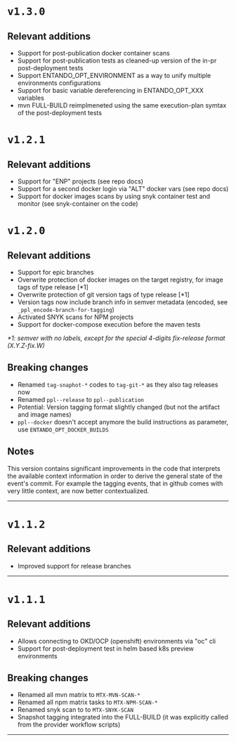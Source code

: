 # `v1.3.0`

## Relevant additions

- Support for post-publication docker container scans
- Support for post-publication tests as cleaned-up version of the in-pr post-deployment tests
- Support ENTANDO_OPT_ENVIRONMENT as a way to unify multiple environments configurations
- Support for basic variable dereferencing in ENTANDO_OPT_XXX variables
- mvn FULL-BUILD reimplmeneted using the same execution-plan symtax of the post-deployment tests

# `v1.2.1`

## Relevant additions

- Support for "ENP" projects (see repo docs)
- Support for a second docker login via "ALT" docker vars (see repo docs)
- Support for docker images scans by using snyk container test and monitor (see snyk-container on the code)

# `v1.2.0`

## Relevant additions

- Support for epic branches
- Overwrite protection of docker images on the target registry, for image tags of type release \[*1\]
- Overwrite protection of git version tags of type release \[*1\]
- Version tags now include branch info in semver metadata (encoded, see `_ppl_encode-branch-for-tagging`)
- Activated SNYK scans for NPM projects
- Support for docker-compose execution before the maven tests

_*1: semver with no labels, except for the special 4-digits fix-release format (X.Y.Z-fix.W)_


## Breaking changes

- Renamed `tag-snaphot-*` codes to `tag-git-*` as they also tag releases now
- Renamed `ppl--release` to `ppl--publication`
- Potential: Version tagging format slightly changed (but not the artifact and image names)
- `ppl--docker` doesn't accept anymore the build instructions as parameter, use `ENTANDO_OPT_DOCKER_BUILDS`

## Notes

This version contains significant improvements in the code that interprets the available
context information in order to derive the general state of the event's commit. For example
the tagging events, that in github comes with very little context, are now better contextualized.

---

# `v1.1.2`

## Relevant additions

- Improved support for release branches

---

# `v1.1.1`

## Relevant additions

- Allows connecting to OKD/OCP (openshift) environments via "oc" cli
- Support for post-deployment test in helm based k8s preview environments

## Breaking changes

- Renamed all mvn matrix to `MTX-MVN-SCAN-*`
- Renamed all npm matrix tasks to `MTX-NPM-SCAN-*`
- Renamed snyk scan to to `MTX-SNYK-SCAN`
- Snapshot tagging integrated into the FULL-BUILD (it was explicitly called from the provider workflow scripts)

---
